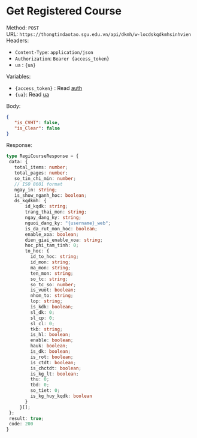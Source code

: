 # Get Registered Course

Method: `POST`  
URL: `https://thongtindaotao.sgu.edu.vn/api/dkmh/w-locdskqdkmhsinhvien`  
Headers:  
 - `Content-Type`: `application/json`  
 - `Authorization`: `Bearer {access_token}`
 - `ua` : `{ua}`

Variables:  
 - `{access_token}` : Read [auth](../auth/Auth.md)
 - `{ua}`: Read [ua](../script/ua.md)

Body:  
 ```json
 {
    "is_CVHT": false,
    "is_Clear": false
 }
 ```

Response:  
 ```ts
 type RegiCourseResponse = {
  data: {
    total_items: number;
    total_pages: number;
    so_tin_chi_min: number;
    // ISO 8601 format
    ngay_in: string;
    is_show_nganh_hoc: boolean;
    ds_kqdkmh: {
        id_kqdk: string;
        trang_thai_mon: string;
        ngay_dang_ky: string;
        nguoi_dang_ky: "{username}_web";
        is_da_rut_mon_hoc: boolean;
        enable_xoa: boolean;
        dien_giai_enable_xoa: string;
        hoc_phi_tam_tinh: 0;
        to_hoc: {
          id_to_hoc: string;
          id_mon: string;
          ma_mon: string;
          ten_mon: string;
          so_tc: string;
          so_tc_so: number;
          is_vuot: boolean;
          nhom_to: string;
          lop: string;
          is_kdk: boolean;
          sl_dk: 0;
          sl_cp: 0;
          sl_cl: 0;
          tkb: string;
          is_hl: boolean;
          enable: boolean;
          hauk: boolean;
          is_dk: boolean;
          is_rot: boolean;
          is_ctdt: boolean;
          is_chctdt: boolean;
          is_kg_lt: boolean;
          thu: 0;
          tbd: 0;
          so_tiet: 0;
          is_kg_huy_kqdk: boolean
        }
      }[];
  };
  result: true;
  code: 200
}
 ```